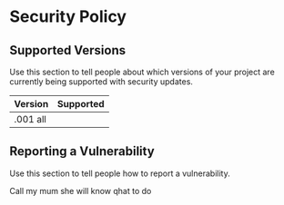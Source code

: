 # Security Policy

## Supported Versions

Use this section to tell people about which versions of your project are
currently being supported with security updates.

| Version | Supported          |
| ------- | ------------------ |
| .001      all

## Reporting a Vulnerability

Use this section to tell people how to report a vulnerability.

Call my mum she will know qhat to do
